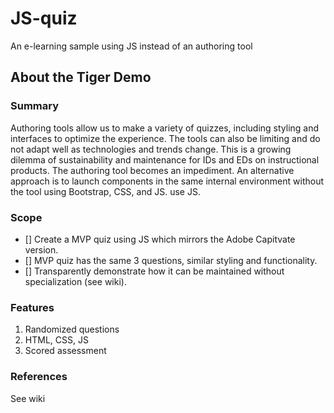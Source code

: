 # JS-quiz
An e-learning sample using JS instead of an authoring tool

## About the Tiger Demo

### Summary
Authoring tools allow us to make a variety of quizzes, including styling and interfaces to optimize the experience. The tools can also be limiting and do not adapt well as technologies and trends change. This is a growing dilemma of sustainability and maintenance for IDs and EDs on instructional products. The authoring tool becomes an impediment. An alternative approach is to launch components in the same internal environment without the tool using Bootstrap, CSS, and JS.
use JS. 
### Scope
- [] Create a MVP quiz using JS which mirrors the Adobe Capitvate version. 
- [] MVP quiz has the same 3 questions, similar styling and functionality. 
- [] Transparently demonstrate how it can be maintained without specialization (see wiki).
### Features
1. Randomized questions
2. HTML, CSS, JS
3. Scored assessment
### References
See wiki
